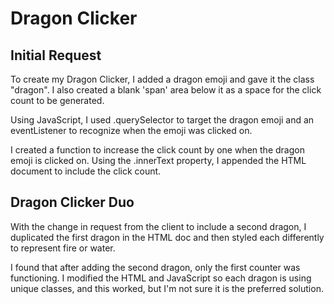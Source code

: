 # Dragon Clicker

## Initial Request
To create my Dragon Clicker, I added a dragon emoji and gave it the class "dragon". I also created a blank 'span' area below it as a space for the click count to be generated.

Using JavaScript, I used .querySelector to target the dragon emoji and an eventListener to recognize when the emoji was clicked on.

I created a function to increase the click count by one when the dragon emoji is clicked on. Using the .innerText property, I appended the HTML document to include the click count.

## Dragon Clicker Duo
With the change in request from the client to include a second dragon, I duplicated the first dragon in the HTML doc and then styled each differently to represent fire or water.

I found that after adding the second dragon, only the first counter was functioning. I modified the HTML and JavaScript so each dragon is using unique classes, and this worked, but I'm not sure it is the preferred solution.
